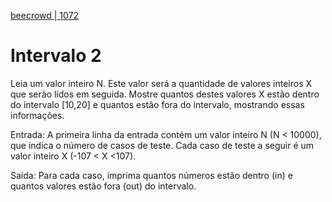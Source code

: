 [beecrowd | 1072](https://www.beecrowd.com.br/judge/pt/problems/view/1072)

# Intervalo 2

Leia um valor inteiro N. Este valor será a quantidade de valores inteiros X que serão lidos em seguida.
Mostre quantos destes valores X estão dentro do intervalo [10,20] e quantos estão fora do intervalo, mostrando essas informações.

Entrada: A primeira linha da entrada contém um valor inteiro N (N < 10000), que indica o número de casos de teste.
Cada caso de teste a seguir é um valor inteiro X (-107 < X <107).
 

Saída: Para cada caso, imprima quantos números estão dentro (in) e quantos valores estão fora (out) do intervalo.